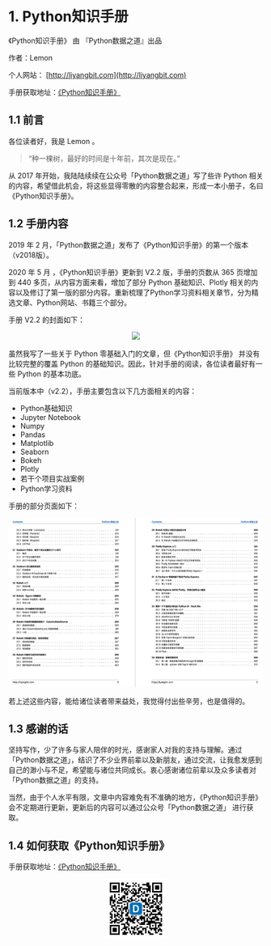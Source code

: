 # 1. Python知识手册

《Python知识手册》 由 『Python数据之道』出品

作者：Lemon

个人网站： [http://liyangbit.com](http://liyangbit.com)

手册获取地址：[《Python知识手册》](https://github.com/liyangbit/Python-Knowledge-Handbook/tree/master/handbook/V2.x)

## 1.1 前言

各位读者好，我是 Lemon 。

>“种一棵树，最好的时间是十年前，其次是现在。”

从 2017 年开始，我陆陆续续在公众号「Python数据之道」写了些许 Python 相关的内容，希望借此机会，将这些显得零散的内容整合起来，形成一本小册子，名曰《Python知识手册》。

## 1.2 手册内容

2019 年 2 月，「Python数据之道」发布了《Python知识手册》的第一个版本（v2018版）。

2020 年 5 月 ，《Python知识手册》更新到 V2.2 版，手册的页数从 365 页增加到 440 多页，从内容方面来看，增加了部分 Python 基础知识、Plotly 相关的内容以及修订了第一版的部分内容。重新梳理了Python学习资料相关章节，分为精选文章、Python网站、书籍三个部分。

手册 V2.2 的封面如下：

<div align="center">
    <img src="images/v2.2.jpg" width="600"/>
</div>

虽然我写了一些关于 Python 零基础入门的文章，但《Python知识手册》 并没有比较完整的覆盖 Python 的基础知识。因此，针对手册的阅读，各位读者最好有一些 Python 的基本功底。

当前版本中（v2.2），手册主要包含以下几方面相关的内容：

- Python基础知识
- Jupyter Notebook
- Numpy
- Pandas
- Matplotlib
- Seaborn
- Bokeh
- Plotly
- 若干个项目实战案例
- Python学习资料

手册的部分页面如下：

<div align="center">
    <img src="images/4.png" width="600"/>
</div>

若上述这些内容，能给诸位读者带来益处，我觉得付出些辛劳，也是值得的。

## 1.3 感谢的话

坚持写作，少了许多与家人陪伴的时光，感谢家人对我的支持与理解。通过「Python数据之道」，结识了不少业界前辈以及新朋友，通过交流，让我愈发感到自己的渺小与不足，希望能与诸位共同成长。衷心感谢诸位前辈以及众多读者对「Python数据之道」的支持。

当然，由于个人水平有限，文章中内容难免有不准确的地方，《Python知识手册》会不定期进行更新，更新后的内容可以通过公众号「Python数据之道」 进行获取。

## 1.4 如何获取《Python知识手册》

手册获取地址：[《Python知识手册》](https://github.com/liyangbit/Python-Knowledge-Handbook/tree/master/handbook/V2.x)

<div align="center"><img src="images/QR-PyDataLab-202002.jpg" width="120"/></div>
